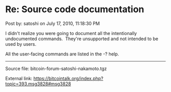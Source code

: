 # Re: Source code documentation

Post by: satoshi on July 17, 2010, 11:18:30 PM

I didn't realize you were going to document all the intentionally undocumented commands. &nbsp;They're unsupported and not intended to be used by users.

All the user-facing commands are listed in the -? help.

---

Source file: bitcoin-forum-satoshi-nakamoto.tgz

External link: https://bitcointalk.org/index.php?topic=393.msg3828#msg3828
